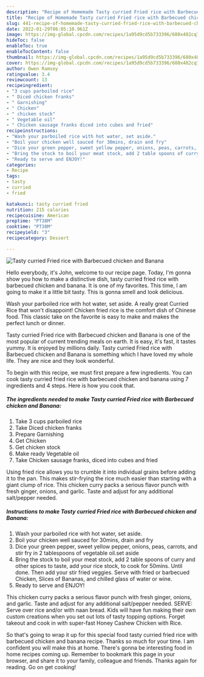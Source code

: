 ```yaml
---
description: "Recipe of Homemade Tasty curried Fried rice with Barbecued chicken and Banana"
title: "Recipe of Homemade Tasty curried Fried rice with Barbecued chicken and Banana"
slug: 441-recipe-of-homemade-tasty-curried-fried-rice-with-barbecued-chicken-and-banana
date: 2022-01-29T06:05:10.961Z
image: https://img-global.cpcdn.com/recipes/1a95d9cd5b733396/680x482cq70/tasty-curried-fried-rice-with-barbecued-chicken-and-banana-recipe-main-photo.jpg
hideToc: false
enableToc: true
enableTocContent: false
thumbnail: https://img-global.cpcdn.com/recipes/1a95d9cd5b733396/680x482cq70/tasty-curried-fried-rice-with-barbecued-chicken-and-banana-recipe-main-photo.jpg
cover: https://img-global.cpcdn.com/recipes/1a95d9cd5b733396/680x482cq70/tasty-curried-fried-rice-with-barbecued-chicken-and-banana-recipe-main-photo.jpg
author: Owen Ramsey
ratingvalue: 3.4
reviewcount: 13
recipeingredient:
- "3 cups parboiled rice"
- " Diced chicken franks"
- " Garnishing"
- " Chicken"
- " chicken stock"
- " Vegetable oil"
- " Chicken sausage franks diced into cubes and fried"
recipeinstructions:
- "Wash your parboiled rice with hot water, set aside."
- "Boil your chicken well sauced for 30mins, drain and fry"
- "Dice your green pepper, sweet yellow pepper, onions, peas, carrots, and stir fry in 2 tablespoons of vegetable oil.set aside"
- "Bring the stock to boil your meat stock, add 2 table spoons of curry and other spices to taste, add your rice stock, to cook for 50mins. Until done. Then add your stir fried veggies. Serve with fried or barbecued Chicken, Slices of Bananas, and chilled glass of water or wine."
- "Ready to serve and ENJOY!"
categories:
- Recipe
tags:
- tasty
- curried
- fried

katakunci: tasty curried fried 
nutrition: 215 calories
recipecuisine: American
preptime: "PT38M"
cooktime: "PT38M"
recipeyield: "3"
recipecategory: Dessert

---
```



![Tasty curried Fried rice with Barbecued chicken and Banana](https://img-global.cpcdn.com/recipes/1a95d9cd5b733396/680x482cq70/tasty-curried-fried-rice-with-barbecued-chicken-and-banana-recipe-main-photo.jpg)

Hello everybody, it's John, welcome to our recipe page. Today, I'm gonna show you how to make a distinctive dish, tasty curried fried rice with barbecued chicken and banana. It is one of my favorites. This time, I am going to make it a little bit tasty. This is gonna smell and look delicious.

Wash your parboiled rice with hot water, set aside. A really great Curried Rice that won&#39;t disappoint! Chicken fried rice is the comfort dish of Chinese food. This classic take on the favorite is easy to make and makes the perfect lunch or dinner.

Tasty curried Fried rice with Barbecued chicken and Banana is one of the most popular of current trending meals on earth. It is easy, it's fast, it tastes yummy. It is enjoyed by millions daily. Tasty curried Fried rice with Barbecued chicken and Banana is something which I have loved my whole life. They are nice and they look wonderful.


To begin with this recipe, we must first prepare a few ingredients. You can cook tasty curried fried rice with barbecued chicken and banana using 7 ingredients and 4 steps. Here is how you cook that.

<!--inarticleads1-->

##### The ingredients needed to make Tasty curried Fried rice with Barbecued chicken and Banana:

1. Take 3 cups parboiled rice
1. Take  Diced chicken franks
1. Prepare  Garnishing
1. Get  Chicken
1. Get  chicken stock
1. Make ready  Vegetable oil
1. Take  Chicken sausage franks, diced into cubes and fried


Using fried rice allows you to crumble it into individual grains before adding it to the pan. This makes stir-frying the rice much easier than starting with a giant clump of rice. This chicken curry packs a serious flavor punch with fresh ginger, onions, and garlic. Taste and adjust for any additional salt/pepper needed. 

<!--inarticleads2-->

##### Instructions to make Tasty curried Fried rice with Barbecued chicken and Banana:

1. Wash your parboiled rice with hot water, set aside.
1. Boil your chicken well sauced for 30mins, drain and fry
1. Dice your green pepper, sweet yellow pepper, onions, peas, carrots, and stir fry in 2 tablespoons of vegetable oil.set aside
1. Bring the stock to boil your meat stock, add 2 table spoons of curry and other spices to taste, add your rice stock, to cook for 50mins. Until done. Then add your stir fried veggies. Serve with fried or barbecued Chicken, Slices of Bananas, and chilled glass of water or wine.
1. Ready to serve and ENJOY!

This chicken curry packs a serious flavor punch with fresh ginger, onions, and garlic. Taste and adjust for any additional salt/pepper needed. SERVE: Serve over rice and/or with naan bread. Kids will have fun making their own custom creations when you set out lots of tasty topping options. Forget takeout and cook in with super-fast Honey Cashew Chicken with Rice. 

So that's going to wrap it up for this special food tasty curried fried rice with barbecued chicken and banana recipe. Thanks so much for your time. I am confident you will make this at home. There's gonna be interesting food in home recipes coming up. Remember to bookmark this page in your browser, and share it to your family, colleague and friends. Thanks again for reading. Go on get cooking!
